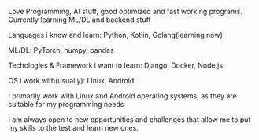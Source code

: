 Love Programming, AI stuff, good optimized and fast working programs.
Currently learning ML/DL and backend stuff


Languages i know and learn: Python, Kotlin, Golang(learning now)


ML/DL: PyTorch, numpy, pandas


Techologies & Framework i want to learn: Django, Docker, Node.js


OS i work with(usually): Linux, Android

I primarily work with Linux and Android operating systems, as they are suitable for my programming needs


I am always open to new opportunities and challenges that allow me to put my skills to the test and learn new ones.
<!---
GooseKIller/GooseKIller is a ✨ special ✨ repository because its `README.md` (this file) appears on your GitHub profile.
You can click the Preview link to take a look at your changes.
--->
